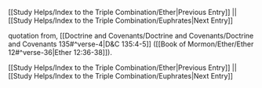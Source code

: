 [[Study Helps/Index to the Triple Combination/Ether|Previous Entry]]  ||  [[Study Helps/Index to the Triple Combination/Euphrates|Next Entry]]

 quotation from, [[Doctrine and Covenants/Doctrine and Covenants/Doctrine and Covenants 135#^verse-4|D&C 135:4-5]] ([[Book of Mormon/Ether/Ether 12#^verse-36|Ether 12:36-38]]).

[[Study Helps/Index to the Triple Combination/Ether|Previous Entry]]  ||  [[Study Helps/Index to the Triple Combination/Euphrates|Next Entry]]